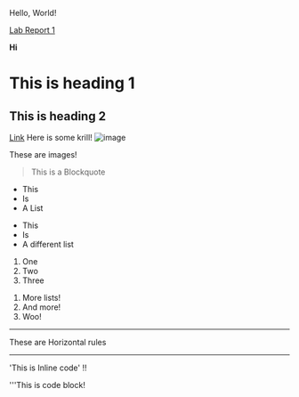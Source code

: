 Hello, World!

[Lab Report 1](https://github.com/ZyanyaRios/cse15l-lab-reports/blob/main/LabReport1.md) 




**Hi**
# This is heading 1
## This is heading 2

[Link](http://a.com)
Here is some krill!
![image](https://github.com/ZyanyaRios/cse15l-lab-reports/assets/105988785/8cece091-00cc-4ad9-bbfc-a2630700abdd)


These are images!

> This is a Blockquote

* This
* Is
* A List

- This
- Is
- A different list

1. One
2. Two
3. Three

1) More lists!
2) And more!
3) Woo!

---
These are Horizontal rules
***

'This is Inline code' !!


'''This is code block!


